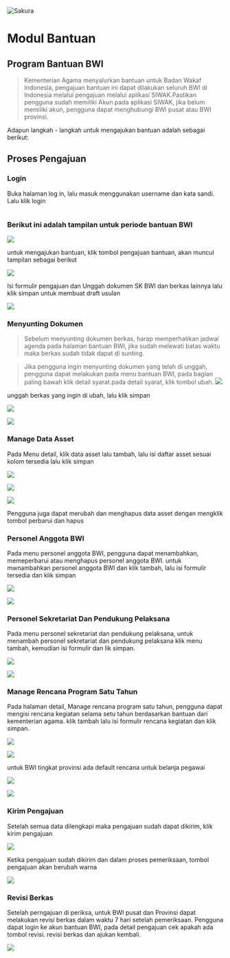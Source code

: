 <img alt="Sakura" id="readme-logo" src="https://kemenag.go.id/assets/imgs/theme/logo.png"/>

# Modul Bantuan

## Program Bantuan BWI

> Kementerian Agama menyalurkan bantuan untuk Badan Wakaf Indonesia, pengajuan bantuan ini dapat dilakukan seluruh BWI di Indonesia melalui pengajuan melalui aplikasi SIWAK.Pastikan pengguna sudah memiliki Akun pada aplikasi SIWAK, jika belum memiliki akun, pengguna dapat menghubungi BWI pusat atau BWI provinsi.

Adapun langkah - langkah untuk mengajukan bantuan adalah sebagai berikut:

## Proses Pengajuan

### Login

Buka halaman log in, lalu masuk menggunakan username dan kata sandi. Lalu klik login

![]()

### Berikut ini adalah tampilan untuk periode bantuan BWI

![](https://apps.syscloud.my.id/docs_app/images/1742279314.png)

untuk mengajukan bantuan, klik tombol pengajuan bantuan, akan muncul tampilan sebagai berikut

![](https://apps.syscloud.my.id/docs_app/images/1742279332.png)

Isi formulir pengajuan dan Unggah dokumen SK BWI dan berkas lainnya lalu klik simpan untuk membuat draft usulan

![](https://apps.syscloud.my.id/docs_app/images/1742279350.png)

### Menyunting Dokumen

> Sebelum menyunting dokumen berkas, harap memperhatikan jadwal agenda pada halaman bantuan BWI, jika sudah melewati batas waktu maka berkas sudah tidak dapat di sunting.

> Jika pengguna ingin menyunting dokumen yang telah di unggah, pengguna dapat melakukan pada menu bantuan BWI, pada bagian paling bawah klik detail syarat.pada detail syarat, klik tombol ubah.
> ![](https://apps.syscloud.my.id/docs_app/images/1742279368.png)

unggah berkas yang ingin di ubah, lalu klik simpan

![](https://apps.syscloud.my.id/docs_app/images/1742279387.png)

![](https://apps.syscloud.my.id/docs_app/images/1742279402.png)

### Manage Data Asset

Pada Menu detail, klik data asset lalu tambah, lalu isi daftar asset sesuai kolom tersedia lalu klik simpan

![](https://apps.syscloud.my.id/docs_app/images/1742279422.png)

![](https://apps.syscloud.my.id/docs_app/images/1742279442.png)

![](https://apps.syscloud.my.id/docs_app/images/1742279458.png)

Pengguna juga dapat merubah dan menghapus data asset dengan mengklik tombol perbarui dan hapus

### Personel Anggota BWI

Pada menu personel anggota BWI, pengguna dapat menambahkan, memeperbarui atau menghapus personel anggota BWI. untuk mwnambahkan personel anggota BWI dan klik tambah, lalu isi formulir tersedia dan klik simpan

![](https://apps.syscloud.my.id/docs_app/images/1742279474.png)

![](https://apps.syscloud.my.id/docs_app/images/1742279494.png)

### Personel Sekretariat Dan Pendukung Pelaksana

Pada menu personel sekretariat dan pendukung pelaksana, untuk menambah personel sekretariat dan pendukung pelaksana klik menu tambah, kemudian isi formulir dan lik simpan.

![](https://apps.syscloud.my.id/docs_app/images/1742279511.png)

![](https://apps.syscloud.my.id/docs_app/images/1742279527.png)

### Manage Rencana Program Satu Tahun

Pada halaman detail, Manage rencana program satu tahun, pengguna dapat mengisi rencana kegiatan selama setu tahun berdasarkan bantuan dari kementerian agama. klik tambah lalu isi formulir rencana kegiatan dan klik simpan.

![](https://apps.syscloud.my.id/docs_app/images/1742279541.png)

![](https://apps.syscloud.my.id/docs_app/images/1742279557.png)

untuk BWI tingkat provinsi ada default rencana untuk belanja pegawai

![](https://apps.syscloud.my.id/docs_app/images/1742279573.png)

![](https://apps.syscloud.my.id/docs_app/images/1742279618.png)

### Kirim Pengajuan

Setelah semua data dilengkapi maka pengajuan sudah dapat dikirim, klik kirim pengajuan

![](https://apps.syscloud.my.id/docs_app/images/1742279639.png)

Ketika pengajuan sudah dikirim dan dalam proses pemeriksaan, tombol pengajuan akan berubah warna

![](https://apps.syscloud.my.id/docs_app/images/1742279656.png)

### Revisi Berkas

Setelah perngajuan di periksa, untuk BWI pusat dan Provinsi dapat melakukan revisi berkas dalam waktu 7 hari setelah pemeriksaan.
Pengguna dapat login ke akun bantuan BWI, pada detail pengajuan cek apakah ada tombol revisi. revisi berkas dan ajukan kembali.

![](https://apps.syscloud.my.id/docs_app/images/1742281262.png)
